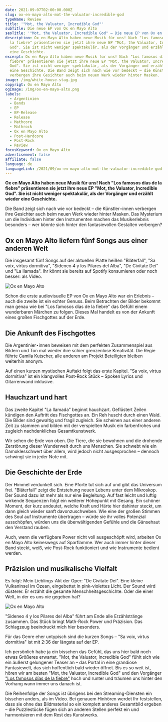 ```yaml
---
date: 2021-09-07T02:00:00.000Z
slug: ox-en-mayo-alto-mot-the-valuator-incredible-god
typeName: Review
title: '"Mot, the Valuator, Incredible God"'
subTitle: Die neue EP von Ox en Mayo Alto
seoTitle: '"Mot, the Valuator, Incredible God" – Die neue EP von Ox en Mayo Alto'
description: Ox en Mayo Alto haben neue Musik für uns! Nach "Los famosos días de
  la fiebre" präsentieren sie jetzt ihre neue EP "Mot, the Valuator, Incredible
  God". Sie ist nicht weniger spektakulär, als der Vorgänger und erzählt wieder
  eine Geschichte.
excerpt: Ox en Mayo Alto haben neue Musik für uns! Nach "Los famosos días de la
  fiebre" präsentieren sie jetzt ihre neue EP "Mot, the Valuator, Incredible
  God". Sie ist nicht weniger spektakulär, als der Vorgänger und erzählt wieder
  eine Geschichte. Die Band zeigt sich nach wie vor bedeckt – die Künstler⋆innen
  verbergen ihre Gesichter auch beim neuen Werk wieder hinter Masken.
image: /img/white-house-stag.jpg
copyrigt: Ox en Mayo Alto
ogImage: /img/ox-en-mayo-alto.png
labels:
  - Argentinien
  - Bands
  - EP
  - EP-Release
  - Release
  - Mathcore
  - Mathrock
  - Ox en Mayo Alto
  - Post-Hardcore
  - Post-Rock
  - Review
focusKeyword: Ox en Mayo Alto
advertisement: false
affiliate: false
language: de
languageLink: /2021/09/ox-en-mayo-alto-mot-the-valuator-incredible-god-en/
---
```

**Ox en Mayo Alto haben neue Musik für uns! Nach "Los famosos días de la fiebre" präsentieren sie jetzt ihre neue EP "Mot, the Valuator, Incredible God". Sie ist nicht weniger spektakulär, als der Vorgänger und erzählt wieder eine Geschichte.**

Die Band zeigt sich nach wie vor bedeckt – die Künstler⋆innen verbergen ihre Gesichter auch beim neuen Werk wieder hinter Masken. Das Mysterium um die Individuen hinter den Instrumenten machen das Musikerlebnis besonders – wer könnte sich hinter den fantasievollen Gestalten verbergen?

## Ox en Mayo Alto liefern fünf Songs aus einer anderen Welt

Die insgesamt fünf Songs auf der aktuellen Platte heißen "Bläterfall", "Sa voix, virtus dormitiva", "Sideneo 4 y los Pilares del Alba", "De Civitate Dei" und "La Ilamada". Ihr könnt sie bereits auf Spotify konsumieren oder noch besser: als Video.

![Ox en Mayo Alto](/img/fox.jpg "Ox en Mayo Alto")

Schon die erste audiovisuelle EP von Ox en Mayo Alto war ein Erlebnis – auch die zweite ist ein echter Genuss. Beim Betrachten der Bilder bekommt man genau wie bei "Los famosos días de la fiebre" das Gefühl einem wunderbaren Märchen zu folgen. Dieses Mal handelt es von der Ankunft eines großen Fischgottes auf der Erde.

## Die Ankunft des Fischgottes

Die Argentinier⋆innen beweisen mit dem perfekten Zusammenspiel aus Bildern und Ton mal wieder ihre schier grenzenlose Kreativität. Die Regie führte Camila Kutscher, alle anderen am Projekt Beteiligten bleiben weiterhin anonym.

Auf einen kurzen mystischen Auftakt folgt das erste Kapitel. "Sa voix, virtus dormitiva" ist ein klangvolles Post-Rock Stück – Spoken Lyrics und Gitarrenwand inklusive.

## Hauchzart und hart

Das zweite Kapitel "La Ilamada" beginnt hauchzart. Geflüstert Zeilen kündigen den Auftritt des Fischgottes an. Ein Reh huscht durch einen Wald. Die Bilder sind gewaltig und fragil zugleich. Sie scheinen aus einer anderen Zeit zu stammen und bilden mit der verspielten Musik ein farbenfrohes und zugleich nachdenkliches Gesamtkunstwerk. 

Wir sehen die Erde von oben. Die Tiere, die sie bewohnen und die drohende Zerstörung dieser Wunderwelt durch uns Menschen. Sie schwebt wie ein Damoklesschwert über allem, wird jedoch nicht ausgesprochen – dennoch schwingt sie in jeder Note mit.

## Die Geschichte der Erde

Der Himmel verdunkelt sich. Eine Pforte tut sich auf und gibt das Universum frei. "Bläterfall" zeigt die Entstehung neuen Lebens unter dem Mikroskop. Der Sound dazu ist mehr als nur eine Begleitung. Auf fast leicht und luftig wirkende Sequenzen folgt ein weiterer Höhepunkt mit Gesang. Ein schöner Moment, der kurz andeutet, welche Kraft und Härte hier dahinter steckt, um dann gleich wieder sanft davonzuschweben. Wie eine der großen Stimmen des Soul auf Instrumente übertragen – würde sie ihr volles Potenzial ausschöpfen, würden uns die überwältigenden Gefühle und die Gänsehaut den Verstand rauben.

Auch, wenn die verfügbare Power nicht voll ausgeschöpft wird, arbeiten Ox en Mayo Alto keineswegs auf Sparflamme. Wer auch immer hinter dieser Band steckt, weiß, wie Post-Rock funktioniert und wie Instrumente bedient werden.

## Präzision und musikalische Vielfalt

Es folgt: Mein Lieblings-Akt der Oper: "De Civitate Dei". Eine kleine Vulkaninsel im Ozean, eingebettet in pink-violettes Licht. Der Sound wird düsterer. Er erzählt die gesamte Menschheitsgeschichte. Oder die einer Welt, in der es uns nie gegeben hat?

![Ox en Mayo Alto](/img/mot.jpg "Ox en Mayo Alto")

"Sideneo 4 y los Pilares del Alba" führt am Ende alle Erzählstränge zusammen. Das Stück bringt Math-Rock Power und Präzision. Das Schlagzeug beeindruckt mich hier besonders.

Für das Genre eher untypisch sind die kurzen Songs – "Sa voix, virtus dormitiva" ist mit 2:36 der längste auf der EP.

Ich persönlich habe ja ein bisschen das Gefühl, das uns hier bald noch etwas Größeres erwartet. "Mot, the Valuator, Incredible God" fühlt sich wie ein äußerst gelungener Teaser an – das Portal in eine grandiose Fantasiewelt, das sich hoffentlich bald wieder öffnet. Bis es so weit ist, hören wir am besten "Mot, the Valuator, Incredible God" und den Vorgänger ["Los famosos días de la fiebre"](/2020/09/ox-en-mayo-alto-los-famosos-dias-de-la-fiebre-review/) hoch und runter und träumen uns hinter den Vorhang wann immer uns danach ist.

Die Reihenfolge der Songs ist übrigens bei den Streaming-Diensten ein bisschen anders, als im Video. Bei genauem Hinhören werdet Ihr feststellen, dass sie ohne das Bildmaterial so ein komplett anderes Gesamtbild ergeben – die Puzzlestücke fügen sich an anderen Stellen perfekt ein und harmonisieren mit dem Rest des Kunstwerks. 

<YouTube id="M5nTMbdOf4w" />
